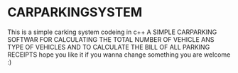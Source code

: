 # CARPARKINGSYSTEM
This is a simple carking system 
codeing in c++ 
A SIMPLE CARPARKING SOFTWAR FOR CALCULATING THE TOTAL NUMBER OF VEHICLE ANS TYPE OF VEHICLES AND TO CALCULATE THE BILL OF ALL PARKING RECEIPTS
hope you like it if you wanna change something you are welcome :)
